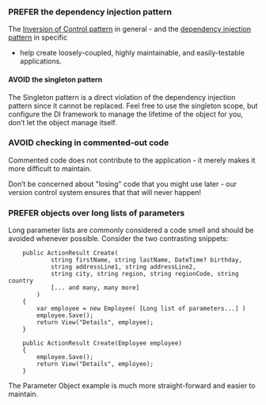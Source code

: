 ﻿### PREFER the dependency injection pattern

The [Inversion of Control
pattern](http://en.wikipedia.org/wiki/Inversion_of_control) in general -
and the [dependency injection pattern](#DependencyInjection) in specific
- help create loosely-coupled, highly maintainable, and easily-testable
applications.

#### AVOID the singleton pattern

The Singleton pattern is a direct violation of the dependency injection
pattern since it cannot be replaced. Feel free to use the singleton
scope, but configure the DI framework to manage the lifetime of the
object for you, don’t let the object manage itself.

### AVOID checking in commented-out code

Commented code does not contribute to the application - it merely makes
it more difficult to maintain.

Don’t be concerned about "losing" code that you might use later - our
version control system ensures that that will never happen!

### PREFER objects over long lists of parameters

Long parameter lists are commonly considered a code smell and should be
avoided whenever possible. Consider the two contrasting snippets:

        public ActionResult Create(
                string firstName, string lastName, DateTime? birthday,
                string addressLine1, string addressLine2,
                string city, string region, string regionCode, string country
                [... and many, many more]
            )
        {
            var employee = new Employee( [Long list of parameters...] )
            employee.Save();
            return View("Details", employee);
        }

        public ActionResult Create(Employee employee)
        {
            employee.Save();
            return View("Details", employee);
        }

The Parameter Object example is much more straight-forward and easier to
maintain.
